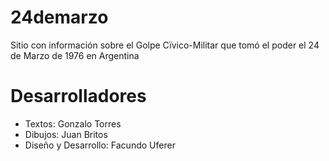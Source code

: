 # 24demarzo
Sitio con información sobre el Golpe Cïvico-Militar que tomó el poder el 24 de Marzo de 1976 en Argentina
# Desarrolladores
- Textos: Gonzalo Torres
- Dibujos: Juan Britos
- Diseño y Desarrollo: Facundo Uferer 
